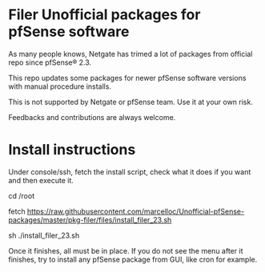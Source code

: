 # Filer Unofficial packages for pfSense software

As many people knows, Netgate has trimed a lot of packages from official repo since pfSense® 2.3. 

This repo updates some packages for newer pfSense software versions with manual procedure installs.

This is not supported by Netgate or pfSense team. Use it at your own risk.

Feedbacks and contributions are always welcome.

# Install instructions

Under console/ssh, fetch the install script, check what it does if you want and then execute it.

cd /root

fetch https://raw.githubusercontent.com/marcelloc/Unofficial-pfSense-packages/master/pkg-filer/files/install_filer_23.sh

sh ./install_filer_23.sh

Once it finishes, all must be in place. If you do not see the menu after it finishes, try to install any pfSense package from GUI, like cron for example.
